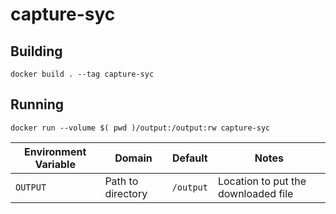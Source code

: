 # capture-syc

## Building

```shell
docker build . --tag capture-syc
```

## Running

```shell
docker run --volume $( pwd )/output:/output:rw capture-syc
```

| Environment Variable | Domain            | Default   | Notes |
| -                    | -                 | -         | -     |
| `OUTPUT`             | Path to directory | `/output` | Location to put the downloaded file |
